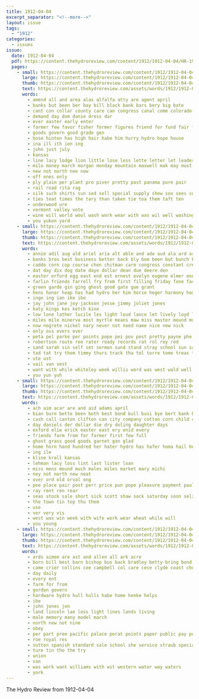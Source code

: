 ```yaml
---
title: 1912-04-04
excerpt_separator: "<!--more-->"
layout: issue
tags:
  - "1912"
categories:
  - issues
issue:
  date: 1912-04-04
  pdf: https://content.thehydroreview.com/content/1912/1912-04-04/HR-1912-04-04.pdf
  pages:
    - small: https://content.thehydroreview.com/content/1912/1912-04-04/small/HR-1912-04-04-01.jpg
      large: https://content.thehydroreview.com/content/1912/1912-04-04/large/HR-1912-04-04-01.jpg
      thumb: https://content.thehydroreview.com/content/1912/1912-04-04/thumbnails/HR-1912-04-04-01.jpg
      text: https://content.thehydroreview.com/assets/words/1912/1912-04-04/HR-1912-04-04-01.txt
      words:
        - amend all and area alas alfalfa atty are agent april
        - banks but been ber bay bill black bank bars bery big bate
        - cant con collar county care can congress canal come colorado cost corn call caddo count col
        - demand day dom danie dress dar
        - ever easter early enter
        - farmer few favor fisher former figures friend for fund fair flood
        - goods govern good grade gen
        - hose hinton has high hair habe him hurry hydro hope house
        - ina ill ith ion ing
        - john just july
        - kansas
        - line lacy lodge lion little lose less lette letter let leader linen like lin lisle
        - milo money march morgan monday mountain maxwell mak may must men many market mailand mens
        - new not north nee now
        - off ones only
        - ply plain per plant pro piver pretty past panama pure pair
        - rail road rita rag
        - silk such shirts sun sed sell special supply show sox sees summer strength state sedo styles seen
        - ties teat times the tary than taken tie toa them taft ten
        - underwood ure
        - vermont valley vote
        - wine will world wool wash work wear with was wil well washington want
        - you yukon yard
    - small: https://content.thehydroreview.com/content/1912/1912-04-04/small/HR-1912-04-04-02.jpg
      large: https://content.thehydroreview.com/content/1912/1912-04-04/large/HR-1912-04-04-02.jpg
      thumb: https://content.thehydroreview.com/content/1912/1912-04-04/thumbnails/HR-1912-04-04-02.jpg
      text: https://content.thehydroreview.com/assets/words/1912/1912-04-04/HR-1912-04-04-02.txt
      words:
        - annie adil aug ald ariel aria alt able and ade aud ala ard are aust age ask all
        - banks bros best business better back bly bom been but bunch bright base butte bradford bank billy bound bustle binks burst
        - caddo corn cop course chen chitman care congress constant creek class cough cour cor cotto county calhoun come collier cox
        - dat day dix dog date daye dollar dean due deere den
        - easter erford egg east end est ernest evelyn eugene elmer ene ent
        - farlin friends farrell fry from first filling friday fone face fore frances for
        - green garde gin ging ghost good gate gue grant
        - hens honor heap has had hydro her him horse heger harmony home host harry huss
        - inge ing ian ike ibe
        - jay john jane joy jackson jesse jimmy joliet jones
        - katy kings kes ketch kine
        - low lone lather lucile les light loud lance let lively loyd lad last little lady lodge laue lett look
        - miles mile minerva most myrtle means maw miss master mound mos mis marcum matter might mathis mine mama mon
        - now negrete nickel nary never not need name nice new nick
        - only oss overs over
        - peta pel parke per points pope pei pov post pretty payne phe peru pleasant poy penne
        - robertson route ree rater ready records rat rol rey red
        - sand sarah sin self set sermon sund stand stray school sun say sunday smile star saturday sola sho scott she six stock show sie sur see sly
        - tad tat try them timmy thurs track tha tol torre tome treas ton ten trull table tam trom then tie trip the takes take tise toh
        - ute ust
        - vail van vest
        - want with while whiteley week willis word was west wald well wes ward will wie
        - you yun yuh
    - small: https://content.thehydroreview.com/content/1912/1912-04-04/small/HR-1912-04-04-03.jpg
      large: https://content.thehydroreview.com/content/1912/1912-04-04/large/HR-1912-04-04-03.jpg
      thumb: https://content.thehydroreview.com/content/1912/1912-04-04/thumbnails/HR-1912-04-04-03.jpg
      text: https://content.thehydroreview.com/assets/words/1912/1912-04-04/HR-1912-04-04-03.txt
      words:
        - ach aim acar are and aid adams april
        - bian burn bette been both best bond bull busi bye bert bank business blood bridgeport bey
        - cash call canton clifton can city company cotton corn child colony
        - day daniels der dollar die dry doling daughter days
        - exford elie erick easter east ery enid every
        - friends farm from for farmer first few full
        - ghost grass good goods garnet gan glad
        - home horn hand hundred her hater hydro has hafer homa hail head
        - ing ile
        - kline krall kansas
        - lehman lacy loss lint last lister loan
        - miss mens mound much males miles market mary michi
        - ney not north new neat
        - over ord old orval ong
        - pee place pair post perr price pun pope pleasure payment paul poland purchase palmer per public
        - ray rent ren rear
        - seas stock sale short sick scott shaw sack saturday soon selz stunz suit south summer set seis state
        - the town tin top thu them
        - use
        - ver very vis
        - west was win week with wife work wear wheat while will
        - you young
    - small: https://content.thehydroreview.com/content/1912/1912-04-04/small/HR-1912-04-04-04.jpg
      large: https://content.thehydroreview.com/content/1912/1912-04-04/large/HR-1912-04-04-04.jpg
      thumb: https://content.thehydroreview.com/content/1912/1912-04-04/thumbnails/HR-1912-04-04-04.jpg
      text: https://content.thehydroreview.com/assets/words/1912/1912-04-04/HR-1912-04-04-04.txt
      words:
        - ards aimee are ast and allen all ark acre
        - born bill best barn bishop bus back bradley betty bring bond bees bulk buren
        - came crier collins cee campbell col care cece clyde coast church county
        - day daily
        - every ent
        - farm for from
        - gordon govern
        - hardware hydro hull hulls habe home henke helps
        - ibe
        - john jones jon
        - land lincoln lae less light lines lands living
        - male memory many model march
        - north new not nine
        - obey
        - per part pree pacific palace porat points paper public pay post
        - roe royal res
        - sutton spanish standard sale school she service straub special scott sare sell snare surgeon
        - ture tin tho the try
        - union
        - van
        - was work want williams with wit western water way waters
        - york
---
```


The Hydro Review from 1912-04-04

<!--more-->

